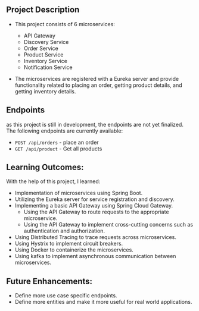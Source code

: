
## Project Description
* This project consists of 6 microservices: 
  * API Gateway 
  * Discovery Service
  * Order Service
  * Product Service
  * Inventory Service
  * Notification Service

* The microservices are registered with a Eureka server and provide functionality related to placing an order, getting product details, and getting inventory details.


## Endpoints
as this project is still in development, the endpoints are not yet finalized. The following endpoints are currently available:
* `POST /api/orders` - place an order
* `GET /api/product` - Get all products


## Learning Outcomes:
With the help of this project, I learned:
* Implementation of microservices using Spring Boot.
* Utilizing the Eureka server for service registration and discovery.
* Implementing a basic API Gateway using Spring Cloud Gateway.
  * Using the API Gateway to route requests to the appropriate microservice.
  * Using the API Gateway to implement cross-cutting concerns such as authentication and authorization.
* Using Distributed Tracing to trace requests across microservices.
* Using Hystrix to implement circuit breakers.
* Using Docker to containerize the microservices.
* Using kafka to implement asynchronous communication between microservices.


## Future Enhancements:
* Define more use case specific endpoints.
* Define more entities and make it more useful for real world applications.